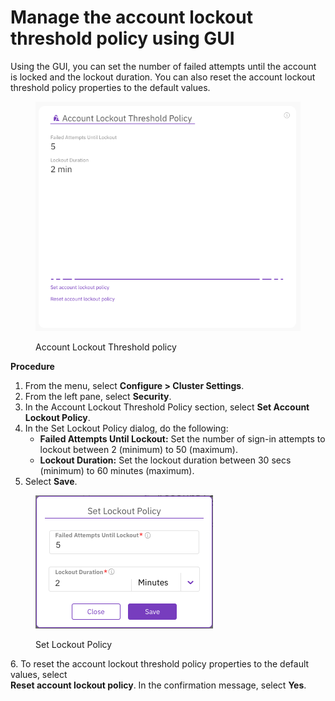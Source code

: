 # Manage the account lockout threshold policy using GUI

Using the GUI, you can set the number of failed attempts until the account is locked and the lockout duration. You can also reset the account lockout threshold policy properties to the default values.

<figure><img src="../../../.gitbook/assets/wmng_account_lockout.png" alt=""><figcaption><p>Account Lockout Threshold policy</p></figcaption></figure>

**Procedure**

1. From the menu, select **Configure > Cluster Settings**.
2. From the left pane, select **Security**.
3. In the Account Lockout Threshold Policy section, select **Set Account Lockout Policy**.
4. In the Set Lockout Policy dialog, do the following:
   * **Failed Attempts Until Lockout:** Set the number of sign-in attempts to lockout between 2 (minimum) to 50 (maximum).
   * **Lockout Duration:** Set the lockout duration between 30 secs (minimum) to 60 minutes (maximum).
5. Select **Save**.

<figure><img src="../../../.gitbook/assets/wmng_set_lockout_policy.png" alt=""><figcaption><p>Set Lockout Policy</p></figcaption></figure>

6\. To reset the account lockout threshold policy properties to the default values, select \
&#x20;    **Reset account lockout policy**. In the confirmation message, select **Yes**.

